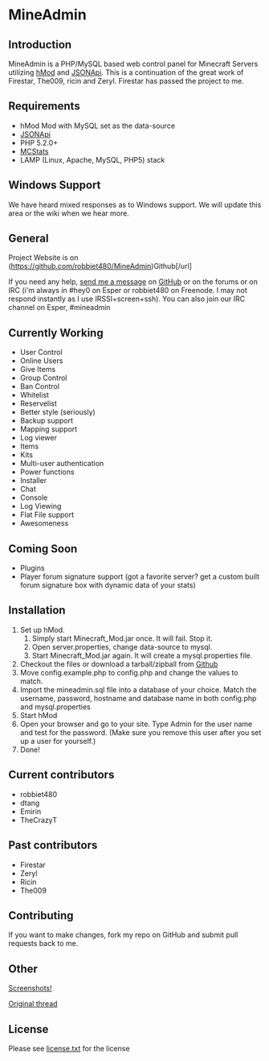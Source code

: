 # MineAdmin

## Introduction
MineAdmin is a PHP/MySQL based web control panel for Minecraft Servers utilizing [hMod](http://www.minecraftforum.net/viewtopic.php?t=23340) and [JSONApi](http://forum.hey0.net/showthread.php?pid=21769).
This is a continuation of the great work of Firestar, The009, ricin and Zeryl. Firestar has passed the project to me.

## Requirements

- hMod Mod with MySQL set as the data-source
- [JSONApi](http://forum.hey0.net/showthread.php?pid=21769)
- PHP 5.2.0+
- [MCStats](https://github.com/rmichela/MCStats)
- LAMP (Linux, Apache, MySQL, PHP5) stack

## Windows Support

We have heard mixed responses as to Windows support. We will update this area or the wiki when we hear more.

## General
Project Website is on (https://github.com/robbiet480/MineAdmin)Github[/url]

If you need any help, [send me a message](https://github.com/inbox/new/robbiet480) on [GitHub](http://github.com/robbiet480) or on the forums or on IRC (i'm always in #hey0 on Esper or robbiet480 on Freenode. I may not respond instantly as I use IRSSI+screen+ssh). You can also join our IRC channel on Esper, #mineadmin

## Currently Working
- User Control
- Online Users
- Give Items
- Group Control
- Ban Control
- Whitelist
- Reservelist
- Better style (seriously)
- Backup support
- Mapping support
- Log viewer
- Items
- Kits
- Multi-user authentication
- Power functions
- Installer
- Chat
- Console
- Log Viewing
- Flat File support
- Awesomeness

## Coming Soon
- Plugins
- Player forum signature support (got a favorite server? get a custom built forum signature box with dynamic data of your stats)

Installation
------------
1.	Set up hMod. 
	1.	Simply start Minecraft_Mod.jar once. It will fail. Stop it.
	2.	Open server.properties, change data-source to mysql. 
	3.	Start Minecraft_Mod.jar again. It will create a mysql.properties file. 
2.	Checkout the files or download a tarball/zipball from [Github](http://github.com/robbiet480/MineAdmin)
3.	Move config.example.php to config.php and change the values to match.
4.	Import the mineadmin.sql file into a database of your choice. Match the username, password, hostname and database name in both config.php and mysql.properties
5.	Start hMod
6.	Open your browser and go to your site.  Type Admin for the user name and test for the password. (Make sure you remove this user after you set up a user for yourself.)
7.	Done!
	

## Current contributors
- robbiet480
- dtang
- Emirin
- TheCrazyT

## Past contributors
- Firestar
- Zeryl
- Ricin
- The009

## Contributing
If you want to make changes, fork my repo on GitHub and submit pull requests back to me.

## Other

[Screenshots!](http://forum.hey0.net/showthread.php?tid=1434&pid=21796#pid21796)

[Original thread](http://forum.hey0.net/showthread.php?tid=707)

## License
Please see [license.txt](http://github.com/robbiet480/MineAdmin/blob/master/license.txt) for the license